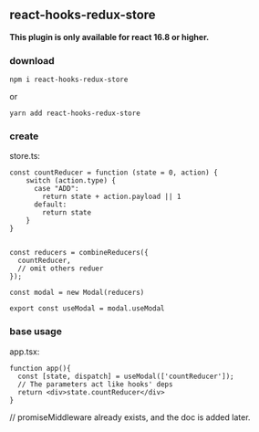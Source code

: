 ## react-hooks-redux-store

**This plugin is only available for react 16.8 or higher.**

###  download
```
npm i react-hooks-redux-store
```
or 
```
yarn add react-hooks-redux-store
```


### create
store.ts:
```
const countReducer = function (state = 0, action) {
    switch (action.type) {
      case "ADD":
        return state + action.payload || 1
      default:
        return state
    }
}


const reducers = combineReducers({
  countReducer,
  // omit others reduer
});

const modal = new Modal(reducers)

export const useModal = modal.useModal
```


### base usage
app.tsx:
```
function app(){
  const [state, dispatch] = useModal(['countReducer']);
  // The parameters act like hooks' deps
  return <div>state.countReducer</div>
}
```

// promiseMiddleware already exists, and the doc is added later.

